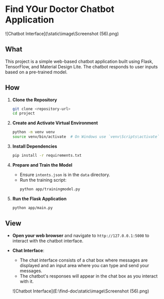 # Find YOur Doctor Chatbot Application

![Chatbot Interface](\static\image\Screenshot (56).png)

## What

This project is a simple web-based chatbot application built using Flask, TensorFlow, and Material Design Lite. The chatbot responds to user inputs based on a pre-trained model.

## How

1. **Clone the Repository**
    ```sh
    git clone <repository-url>
    cd project
    ```

2. **Create and Activate Virtual Environment**
    ```sh
    python -m venv venv
    source venv/bin/activate  # On Windows use `venv\Scripts\activate`
    ```

3. **Install Dependencies**
    ```sh
    pip install -r requirements.txt
    ```

4. **Prepare and Train the Model**
    - Ensure `intents.json` is in the `data` directory.
    - Run the training script:
      ```sh
      python app/trainingmodel.py
      ```

5. **Run the Flask Application**
    ```sh
    python app/main.py
    ```

## View

- **Open your web browser** and navigate to `http://127.0.0.1:5000` to interact with the chatbot interface.

- **Chat Interface**: 
  - The chat interface consists of a chat box where messages are displayed and an input area where you can type and send your messages.
  - The chatbot's responses will appear in the chat box as you interact with it.

  ![Chatbot Interface](E:\find-doc\static\image\Screenshot (56).png)
